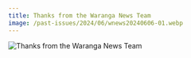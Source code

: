```yaml
---
title: Thanks from the Waranga News Team
image: /past-issues/2024/06/wnews20240606-01.webp
---
```

![Thanks from the Waranga News Team](https://media.wnews.org.au/past-issues/2024/06/wnews20240606-01.webp)
